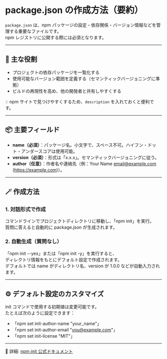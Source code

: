# package.json の作成方法（要約）

`package.json` は、npm パッケージの設定・依存関係・バージョン情報などを管理する重要なファイルです。  
npm レジストリに公開する際には必須となります。

---

## 🎯 主な役割

- プロジェクトの依存パッケージを一覧化する  
- 使用可能なバージョン範囲を定義する（セマンティックバージョニングに準拠）  
- ビルドの再現性を高め、他の開発者と共有しやすくする  

💡 npm サイトで見つけやすくするため、`description` を入れておくと便利です。

---

## 📦 主要フィールド

- **name（必須）**：パッケージ名。小文字で、スペース不可。ハイフン・ドット・アンダースコアは使用可能。  
- **version（必須）**：形式は「x.x.x」。セマンティックバージョニングに従う。  
- **author（任意）**：作者名や連絡先（例：Your Name <email@example.com> (https://example.com)）。

---

## 🪄 作成方法

### 1. 対話形式で作成  
コマンドラインでプロジェクトディレクトリに移動し、「npm init」を実行。  
質問に答えると自動的に package.json が生成されます。

### 2. 自動生成（質問なし）  
「npm init --yes」または「npm init -y」を実行すると、  
ディレクトリ情報をもとにデフォルト設定で作成されます。  
デフォルトでは name がディレクトリ名、version が 1.0.0 などが自動入力されます。

---

## ⚙️ デフォルト設定のカスタマイズ

init コマンドで使用する初期値は変更可能です。  
たとえば次のように設定できます：

- 「npm set init-author-name "your_name"」  
- 「npm set init-author-email "you@example.com"」  
- 「npm set init-license "MIT"」

---

📖 詳細: [npm init 公式ドキュメント](https://docs.npmjs.com/cli/v10/commands/npm-init)
